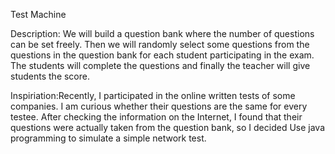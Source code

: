 Test Machine

Description: We will build a question bank where the number of questions can be set freely. Then we will randomly select some questions from the questions in the question bank for each student participating in the exam. The students will complete the questions and finally the teacher will give students the score.

Inspiriation:Recently, I participated in the online written tests of some companies. I am curious whether their questions are the same for every testee. After checking the information on the Internet, I found that their questions were actually taken from the question bank, so I decided Use java programming to simulate a simple network test.
